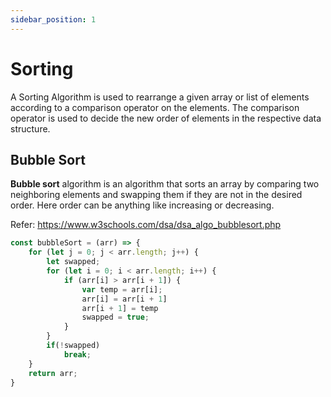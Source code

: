 ```yaml
---
sidebar_position: 1
---
```


# Sorting

A Sorting Algorithm is used to rearrange a given array or list of elements according to a comparison operator on the elements. The comparison operator is used to decide the new order of elements in the respective data structure.

## Bubble Sort

**Bubble sort** algorithm is an algorithm that sorts an array by comparing two neighboring elements and swapping them if they are not in the desired order. Here order can be anything like increasing or decreasing.

Refer: https://www.w3schools.com/dsa/dsa_algo_bubblesort.php

```js title="bubbleSort.js"
const bubbleSort = (arr) => {
    for (let j = 0; j < arr.length; j++) {
        let swapped;
        for (let i = 0; i < arr.length; i++) {
            if (arr[i] > arr[i + 1]) {
                var temp = arr[i];
                arr[i] = arr[i + 1]
                arr[i + 1] = temp
                swapped = true;
            }
        }
        if(!swapped)
            break;
    }
    return arr;
}
```